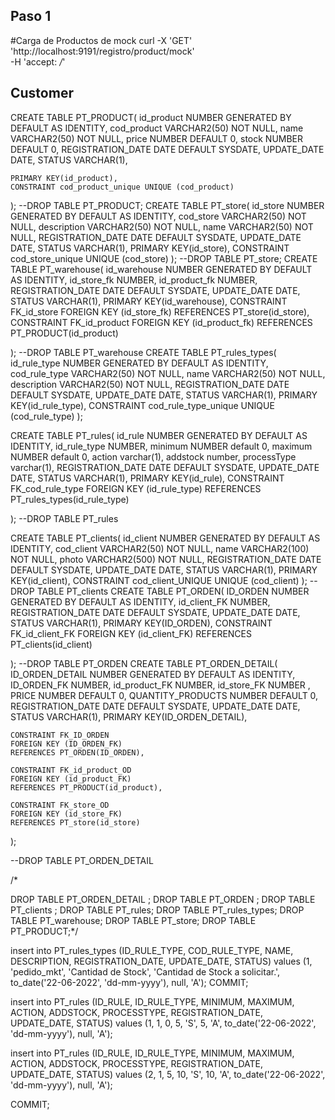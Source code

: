 
## Paso 1
#Carga de Productos de mock
curl -X 'GET' \
  'http://localhost:9191/registro/product/mock' \
  -H 'accept: */*'




## Customer

CREATE TABLE PT_PRODUCT(
    id_product NUMBER GENERATED BY DEFAULT AS IDENTITY,
    cod_product VARCHAR2(50) NOT NULL,
    name VARCHAR2(50) NOT NULL,
    price NUMBER DEFAULT 0,
    stock NUMBER DEFAULT 0,
    REGISTRATION_DATE DATE DEFAULT SYSDATE,
UPDATE_DATE DATE,
STATUS      VARCHAR(1),

    PRIMARY KEY(id_product),
    CONSTRAINT cod_product_unique UNIQUE (cod_product)
);
--DROP TABLE PT_PRODUCT;
CREATE TABLE PT_store(
    id_store NUMBER GENERATED BY DEFAULT AS IDENTITY,
    cod_store VARCHAR2(50) NOT NULL,
     description VARCHAR2(50) NOT NULL,
    name VARCHAR2(50) NOT NULL,
        REGISTRATION_DATE DATE DEFAULT SYSDATE,
UPDATE_DATE DATE,
STATUS      VARCHAR(1),
    PRIMARY KEY(id_store),
    CONSTRAINT cod_store_unique UNIQUE (cod_store)
);
--DROP TABLE PT_store;
CREATE TABLE PT_warehouse(
    id_warehouse NUMBER GENERATED BY DEFAULT AS IDENTITY,
    id_store_fk NUMBER,
    id_product_fk NUMBER,
        REGISTRATION_DATE DATE DEFAULT SYSDATE,
UPDATE_DATE DATE,
STATUS      VARCHAR(1),
    PRIMARY KEY(id_warehouse),
      CONSTRAINT FK_id_store
    FOREIGN KEY (id_store_fk)
    REFERENCES PT_store(id_store),
          CONSTRAINT FK_id_product
    FOREIGN KEY (id_product_fk)
    REFERENCES PT_PRODUCT(id_product)
    
);
--DROP TABLE PT_warehouse 
CREATE TABLE PT_rules_types(
    id_rule_type NUMBER GENERATED BY DEFAULT AS IDENTITY,
    cod_rule_type VARCHAR2(50) NOT NULL,
    name VARCHAR2(50) NOT NULL,
    description VARCHAR2(50) NOT NULL,
        REGISTRATION_DATE DATE DEFAULT SYSDATE,
UPDATE_DATE DATE,
STATUS      VARCHAR(1),
    PRIMARY KEY(id_rule_type),
        CONSTRAINT cod_rule_type_unique UNIQUE (cod_rule_type)
);

CREATE TABLE PT_rules(
    id_rule NUMBER GENERATED BY DEFAULT AS IDENTITY,
    id_rule_type  NUMBER,
    minimum NUMBER default 0,
    maximum NUMBER default 0,
    action varchar(1),
    addstock number,
    processType varchar(1),
        REGISTRATION_DATE DATE DEFAULT SYSDATE,
UPDATE_DATE DATE,
STATUS      VARCHAR(1),
    PRIMARY KEY(id_rule),
          CONSTRAINT FK_cod_rule_type
    FOREIGN KEY (id_rule_type)
    REFERENCES PT_rules_types(id_rule_type)
    

);
--DROP TABLE PT_rules 

CREATE TABLE PT_clients(
    id_client NUMBER GENERATED BY DEFAULT AS IDENTITY,
    cod_client  VARCHAR2(50) NOT NULL,
    name VARCHAR2(100) NOT NULL,
    photo VARCHAR2(500) NOT NULL,
        REGISTRATION_DATE DATE DEFAULT SYSDATE,
UPDATE_DATE DATE,
STATUS      VARCHAR(1),
    PRIMARY KEY(id_client),
        CONSTRAINT cod_client_UNIQUE UNIQUE (cod_client)
);
--DROP TABLE PT_clients 
CREATE TABLE PT_ORDEN(
    ID_ORDEN NUMBER GENERATED BY DEFAULT AS IDENTITY,
    id_client_FK  NUMBER,
        REGISTRATION_DATE DATE DEFAULT SYSDATE,
UPDATE_DATE DATE,
STATUS      VARCHAR(1),
    PRIMARY KEY(ID_ORDEN),
              CONSTRAINT FK_id_client_FK
    FOREIGN KEY (id_client_FK)
    REFERENCES PT_clients(id_client)
        
);
--DROP TABLE PT_ORDEN 
CREATE TABLE PT_ORDEN_DETAIL(
    ID_ORDEN_DETAIL NUMBER GENERATED BY DEFAULT AS IDENTITY,
    ID_ORDEN_FK  NUMBER,
    id_product_FK NUMBER,
    id_store_FK NUMBER ,
    PRICE NUMBER DEFAULT 0,
    QUANTITY_PRODUCTS NUMBER DEFAULT 0,
        REGISTRATION_DATE DATE DEFAULT SYSDATE,
UPDATE_DATE DATE,
STATUS      VARCHAR(1),
    PRIMARY KEY(ID_ORDEN_DETAIL),
       
    CONSTRAINT FK_ID_ORDEN
    FOREIGN KEY (ID_ORDEN_FK)
    REFERENCES PT_ORDEN(ID_ORDEN),
    
    CONSTRAINT FK_id_product_OD
    FOREIGN KEY (id_product_FK)
    REFERENCES PT_PRODUCT(id_product),
    
    CONSTRAINT FK_store_OD
    FOREIGN KEY (id_store_FK)
    REFERENCES PT_store(id_store)
);

--DROP TABLE PT_ORDEN_DETAIL 



/*

DROP TABLE PT_ORDEN_DETAIL ;
DROP TABLE PT_ORDEN ;
DROP TABLE PT_clients ;
DROP TABLE PT_rules;
DROP TABLE PT_rules_types;
DROP TABLE PT_warehouse;
DROP TABLE PT_store;
DROP TABLE PT_PRODUCT;*/

insert into PT_rules_types (ID_RULE_TYPE, COD_RULE_TYPE, NAME, DESCRIPTION, REGISTRATION_DATE, UPDATE_DATE, STATUS)
values (1, 'pedido_mkt', 'Cantidad de Stock', 'Cantidad de Stock a solicitar.', to_date('22-06-2022', 'dd-mm-yyyy'), null, 'A');
COMMIT;

insert into PT_rules (ID_RULE, ID_RULE_TYPE, MINIMUM, MAXIMUM, ACTION, ADDSTOCK, PROCESSTYPE, REGISTRATION_DATE, UPDATE_DATE, STATUS)
values (1, 1, 0, 5, 'S', 5, 'A', to_date('22-06-2022', 'dd-mm-yyyy'), null, 'A');

insert into PT_rules (ID_RULE, ID_RULE_TYPE, MINIMUM, MAXIMUM, ACTION, ADDSTOCK, PROCESSTYPE, REGISTRATION_DATE, UPDATE_DATE, STATUS)
values (2, 1, 5, 10, 'S', 10, 'A', to_date('22-06-2022', 'dd-mm-yyyy'), null, 'A');

COMMIT;


